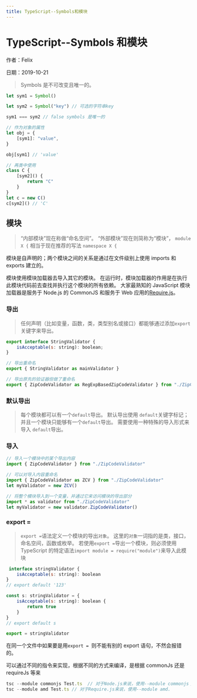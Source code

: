 ```yaml
---
title: TypeScript--Symbols和模块
---
```


# TypeScript--Symbols 和模块

作者：Felix

日期：2019-10-21

> Symbols 是不可改变且唯一的。

```js
let sym1 = Symbol()

let sym2 = Symbol("key") // 可选的字符串key

sym1 === sym2 // false symbols 是唯一的

// 作为对象的属性
let obj = {
    [sym1]: "value",
}

obj[sym1] // 'value'

// 再类中使用
class C {
    [sym2]() {
        return "C"
    }
}
let c = new C()
c[sym2]() // 'C'
```

## 模块

> “内部模块”现在称做“命名空间”。 “外部模块”现在则简称为“模块”， `module X {` 相当于现在推荐的写法 `namespace X {`

模块是自声明的；两个模块之间的关系是通过在文件级别上使用 imports 和 exports 建立的。

模块使用模块加载器去导入其它的模块。 在运行时，模块加载器的作用是在执行此模块代码前去查找并执行这个模块的所有依赖。 大家最熟知的 JavaScript 模块加载器是服务于 Node.js 的 CommonJS 和服务于 Web 应用的[Require.js](http://requirejs.org/)。

### 导出

> 任何声明（比如变量，函数，类，类型别名或接口）都能够通过添加`export`关键字来导出。

```js
export interface StringValidator {
    isAcceptable(s: string): boolean;
}

// 导出重命名
export { StringValidator as mainValidator }

// 导出原先的验证器但做了重命名
export { ZipCodeValidator as RegExpBasedZipCodeValidator } from "./ZipCodeValidator"
```

### 默认导出

> 每个模块都可以有一个`default`导出。 默认导出使用 `default`关键字标记；并且一个模块只能够有一个`default`导出。 需要使用一种特殊的导入形式来导入 `default`导出。

### 导入

```js
// 导入一个模块中的某个导出内容
import { ZipCodeValidator } from "./ZipCodeValidator"

// 可以对导入内容重命名
import { ZipCodeValidator as ZCV } from "./ZipCodeValidator"
let myValidator = new ZCV()

// 将整个模块导入到一个变量，并通过它来访问模块的导出部分
import * as validator from "./ZipCodeValidator"
let myValidator = new validator.ZipCodeValidator()
```

### export =

> `export =`语法定义一个模块的导出`对象`。 这里的`对象`一词指的是类，接口，命名空间，函数或枚举。 若使用`export =`导出一个模块，则必须使用 TypeScript 的特定语法`import module = require("module")`来导入此模块

```js
 interface stringValidator {
    isAcceptable(s: string): boolean
}
// export default '123'

const s: stringValidator = {
    isAcceptable(s: string): boolean {
        return true
    }
}
// export default s

export = stringValidator
```

在同一个文件中如果要是用`export = `则不能有别的 export 语句，不然会报错的。

可以通过不同的指令来实现，根据不同的方式来编译，是根据 commonJs 还是 requireJs 等来

```js
tsc --module commonjs Test.ts  // 对于Node.js来说，使用--module commonjs；
tsc --module amd Test.ts // 对于Require.js来说，使用--module amd.
```
